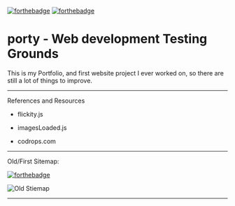 [![forthebadge](https://forthebadge.com/images/badges/built-with-love.svg)](https://forthebadge.com) [![forthebadge](https://forthebadge.com/images/badges/designed-in-ms-paint.svg)](https://forthebadge.com) 
# porty - Web development Testing Grounds


This is my Portfolio, and first website project I ever worked on, so there are still a lot of things to improve.

---

References and Resources

  

- flickity.js

- imagesLoaded.js

- codrops.com

---
Old/First Sitemap: <br>

[![forthebadge](https://forthebadge.com/images/badges/designed-in-ms-paint.svg)](https://forthebadge.com) 
 
![Old Stiemap](https://i.imgur.com/33ubi1m.png)

---

